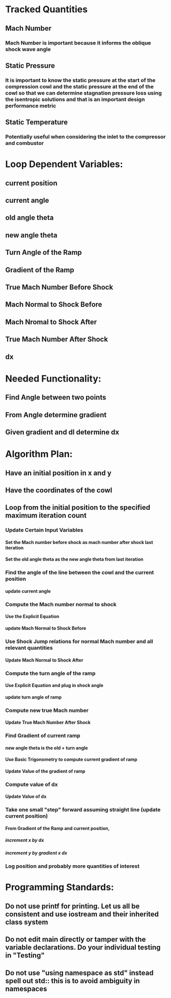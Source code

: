 # Tracked Quantities

## Mach Number

### Mach Number is important because it informs the oblique shock wave angle

## Static Pressure

### It is important to know the static pressure at the start of the compression cowl and the static pressure at the end of the cowl so that we can determine stagnation pressure loss using the isentropic solutions and that is an important design performance metric

## Static Temperature

### Potentially useful when considering the inlet to the compressor and combustor

# Loop Dependent Variables:

## current position

## current angle

## old angle theta

## new angle theta

## Turn Angle of the Ramp

## Gradient of the Ramp 

## True Mach Number Before Shock

## Mach Normal to Shock Before

## Mach Nromal to Shock After

## True Mach Number After Shock

## dx 

# Needed Functionality:

## Find Angle between two points 

## From Angle determine gradient 

## Given gradient and dl determine dx

# Algorithm Plan:
   ## Have an initial position in x and y

## Have the coordinates of the cowl

## Loop from the initial position to the specified maximum iteration count

### Update Certain Input Variables

#### Set the Mach number before shock as mach number after shock last iteration

#### Set the old angle theta as the new angle theta from last iteration

### Find the angle of the line between the cowl and the current position

#### update current angle

### Compute the Mach number normal to shock

#### Use the Explicit Equation

#### update Mach Normal to Shock Before

### Use Shock Jump relations for normal Mach number and all relevant quantities

#### Update Mach Normal to Shock After

### Compute the turn angle of the ramp

#### Use Explicit Equation and plug in shock angle

#### update turn angle of ramp

### Compute new true Mach number

#### Update True Mach Number After Shock

### Find Gradient of current ramp

#### new angle theta is the old + turn angle

#### Use Basic Trigonometry to compute current gradient of ramp

#### Update Value of the gradient of ramp

### Compute value of dx

#### Update Value of dx

### Take one small "step" forward assuming straight line (update current position)

#### From Gradient of the Ramp and current position,

##### increment x by dx

##### increment y by gradient x dx

### Log position and probably more quantities of interest

# Programming Standards:

## Do not use printf for printing. Let us all be consistent and use iostream and their inherited class system

## Do not edit main directly or tamper with the variable declarations. Do your individual testing in "Testing"

## Do not use "using namespace as std" instead spell out std:: this is to avoid ambiguity in namespaces


